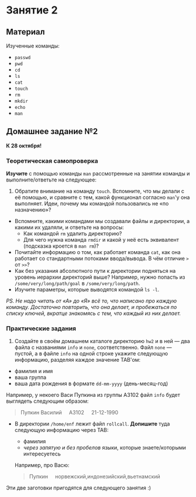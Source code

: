 Занятие 2
=========

## Материал

Изученные команды:

* `passwd`
* `pwd`
* `cd`
* `ls`
* `cat`
* `touch`
* `rm`
* `mkdir`
* `echo`
* `man`

## Домашнее задание №2

__К 28 октября!__

### Теоретическая самопроверка

**Изучите** с помощью команды `man` рассмотренные на занятии команды и выполните/ответьте на следующее:

1. Обратите внимание на команду `touch`. Вспомните, что мы делали с её помощью, и сравните с тем, какой функционал согласно `man`'у она выполняет. Идеи, почему мы командой пользовались не «по назначению»?
* Вспомните, какими командами мы создавали файлы и директории, а какими их удаляли, и ответьте на вопросы:
  * Как командой `rm` удалить директорию?
  * Для чего нужна команда `rmdir` и какой у неё есть эквивалент (подсказка кроется в `man rm`)?
* Почитайте информацию о том, как работает команда `cat`, как она работает со стандартными потоками ввода/вывода. В чём отличие `>` от `>>`?
* Как без указания абсолютного пути к директории подняться на уровень иерархии директорий выше? Например, нужно попасть из `/some/very/long/path/goal` в `/some/very/long/path`.
* Изучите параметры, которые выводятся командой `ls -l`.

_PS. Не надо читать от «А» до «Я» всё то, что написано про каждую команду. Достаточно повторить, что она делает, и пробежаться по списку ключей, вкратце знакомясь с тем, что каждый из них делает._

### Практические задания

1. Создайте в своём домашнем каталоге директорию `hw2` и в ней — два файла с названиями `info` и `none`, соответственно. Файл `none` — пустой, а в файле `info` на одной строке укажите следующую информацию, разделяя каждое значение TAB'ом:
  * фамилия и имя
  * ваша группа
  * ваша дата рождения в формате `dd-mm-yyyy` (день-месяц-год)
  
  Например, у некоего Васи Пупкина из группы A3102 файл `info` будет выглядеть следующим образом:
  > Пупкин Василий &nbsp;&nbsp;&nbsp; A3102 &nbsp;&nbsp;&nbsp; 21-12-1990
* В директории `/home/enf` лежит файл `rollcall`. **Допишите** туда следующую информацию через TAB:
  * фамилия
  * _через запятую и без пробелов_ языки, которые знаете/которыми интересуетесь
  
  Например, про Васю:
  > Пупкин &nbsp;&nbsp;&nbsp; норвежский,индонезийский,вьетнамский

Эти две заготовки пригодятся для следующего занятия :)
